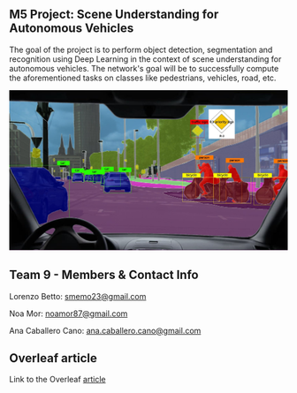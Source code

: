 ## M5 Project: Scene Understanding for Autonomous Vehicles
The goal of the project is to perform object detection, segmentation and recognition using Deep Learning in the context of scene understanding for autonomous vehicles. The network's goal will be to successfully compute the aforementioned tasks on classes like pedestrians, vehicles, road, etc.

![alt text](https://github.com/BourbonCreams/mcv-m5/blob/master/imgs/introduction.jpg)

## Team 9 - Members & Contact Info
Lorenzo Betto: smemo23@gmail.com

Noa Mor: noamor87@gmail.com

Ana Caballero Cano: ana.caballero.cano@gmail.com

## Overleaf article
Link to the Overleaf [article](https://www.overleaf.com/13898040xvmgkgtptqnm#/53860354/)
